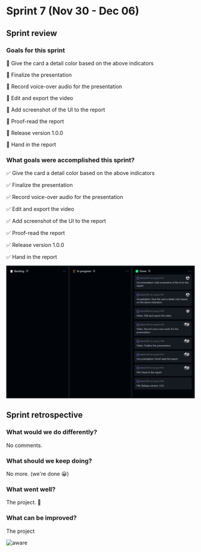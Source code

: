 # Sprint 7 (Nov 30 - Dec 06)

## Sprint review

### Goals for this sprint

🎯 Give the card a detail color based on the above indicators

🎯 Finalize the presentation

🎯 Record voice-over audio for the presentation

🎯 Edit and export the video

🎯 Add screenshot of the UI to the report

🎯 Proof-read the report

🎯 Release version 1.0.0

🎯 Hand in the report


### What goals were accomplished this sprint?

✅ Give the card a detail color based on the above indicators

✅ Finalize the presentation

✅ Record voice-over audio for the presentation

✅ Edit and export the video

✅ Add screenshot of the UI to the report

✅ Proof-read the report

✅ Release version 1.0.0

✅ Hand in the report


![sprint-7-backlog](../assets/sprint-7-backlog.png)


## Sprint retrospective

### What would we do differently?
No comments. 

### What should we keep doing?
No more. (we're done 😀)

### What went well?
The project. 🧨

### What can be improved?
The project 

<img height="100" src="https://media.tenor.com/uaXul54ckrkAAAAd/clueless-aware.gif" alt="aware" />